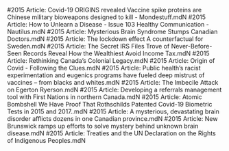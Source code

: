 #2015
Article: Covid-19 ORIGINS revealed Vaccine spike proteins are Chinese military bioweapons designed to kill - Mondestuff.mdN
#2015
Article: How to Unlearn a Disease - Issue 103 Healthy Communication - Nautilus.mdN
#2015
Article: Mysterious Brain Syndrome Stumps Canadian Doctors.mdN
#2015
Article: The lockdown effect A counterfactual for Sweden.mdN
#2015
Article: The Secret IRS Files Trove of Never-Before-Seen Records Reveal How the Wealthiest Avoid Income Tax.mdN
#2015
Article: Rethinking Canada’s Colonial Legacy.mdN
#2015
Article: Origin of Covid - Following the Clues.mdN
#2015
Article: Public health’s racist experimentation and eugenics programs have fueled deep mistrust of vaccines – from blacks and whites.mdN
#2015
Article: The Imbecile Attack on Egerton Ryerson.mdN
#2015
Article: Developing a referrals management tool with First Nations in northern Canada.mdN
#2015
Article: Atomic Bombshell We Have Proof That Rothschilds Patented Covid-19 Biometric Tests in 2015 and 2017..mdN
#2015
Article: A mysterious, devastating brain disorder afflicts dozens in one Canadian province.mdN
#2015
Article: New Brunswick ramps up efforts to solve mystery behind unknown brain disease.mdN
#2015
Article: Treaties and the UN Declaration on the Rights of Indigenous Peoples.mdN
